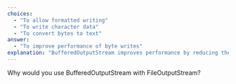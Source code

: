 ```yaml
---
choices:
  - "To allow formatted writing"
  - "To write character data"
  - "To convert bytes to text"
answer:
  - "To improve performance of byte writes"
explanation: "BufferedOutputStream improves performance by reducing the number of write operations to disk."
---
```


Why would you use BufferedOutputStream with FileOutputStream?
